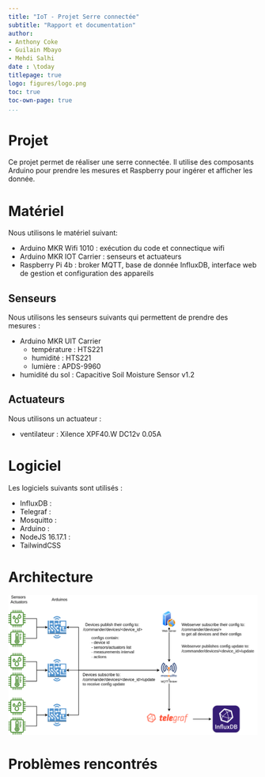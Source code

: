 ```yaml
---
title: "IoT - Projet Serre connectée"
subtitle: "Rapport et documentation"
author: 
- Anthony Coke
- Guilain Mbayo
- Mehdi Salhi
date : \today
titlepage: true
logo: figures/logo.png
toc: true
toc-own-page: true
...
```


# Projet

Ce projet permet de réaliser une serre connectée. Il utilise des composants
Arduino pour prendre les mesures et Raspberry pour ingérer et afficher les
donnée.

# Matériel

Nous utilisons le matériel suivant: 

- Arduino MKR Wifi 1010 : exécution du code et connectique wifi
- Arduino MKR IOT Carrier : senseurs et actuateurs
- Raspberry Pi 4b : broker MQTT, base de donnée InfluxDB, interface web de
  gestion et configuration des appareils

## Senseurs

Nous utilisons les senseurs suivants qui permettent de prendre des mesures :

- Arduino MKR UIT Carrier
    - température : HTS221
    - humidité : HTS221
    - lumière : APDS-9960
- humidité du sol : Capacitive Soil Moisture Sensor v1.2


## Actuateurs

Nous utilisons un actuateur : 

- ventilateur : Xilence XPF40.W DC12v 0.05A

# Logiciel

Les logiciels suivants sont utilisés :

- InfluxDB :
- Telegraf : 
- Mosquitto : 
- Arduino : 
- NodeJS 16.17.1 : 
- TailwindCSS

# Architecture

![Architecture](figures/IOT_arch.drawio.png)


# Problèmes rencontrés

